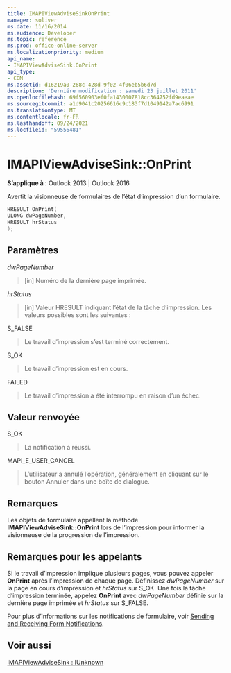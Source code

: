 ```yaml
---
title: IMAPIViewAdviseSinkOnPrint
manager: soliver
ms.date: 11/16/2014
ms.audience: Developer
ms.topic: reference
ms.prod: office-online-server
ms.localizationpriority: medium
api_name:
- IMAPIViewAdviseSink.OnPrint
api_type:
- COM
ms.assetid: d16219a0-268c-428d-9f02-4f06eb5b6d7d
description: 'Derniére modification : samedi 23 juillet 2011'
ms.openlocfilehash: 69f560903ef0fa1430007818cc364752fd9eaeae
ms.sourcegitcommit: a1d9041c20256616c9c183f7d1049142a7ac6991
ms.translationtype: MT
ms.contentlocale: fr-FR
ms.lasthandoff: 09/24/2021
ms.locfileid: "59556481"
---
```

# <a name="imapiviewadvisesinkonprint"></a>IMAPIViewAdviseSink::OnPrint

  
  
**S’applique à** : Outlook 2013 | Outlook 2016 
  
Avertit la visionneuse de formulaires de l’état d’impression d’un formulaire.
  
```cpp
HRESULT OnPrint(
ULONG dwPageNumber,
HRESULT hrStatus
);
```

## <a name="parameters"></a>Paramètres

 _dwPageNumber_
  
> [in] Numéro de la dernière page imprimée.
    
 _hrStatus_
  
> [in] Valeur HRESULT indiquant l’état de la tâche d’impression. Les valeurs possibles sont les suivantes :
    
S_FALSE 
  
> Le travail d’impression s’est terminé correctement.
    
S_OK 
  
> Le travail d’impression est en cours.
    
FAILED 
  
> Le travail d’impression a été interrompu en raison d’un échec.
    
## <a name="return-value"></a>Valeur renvoyée

S_OK 
  
> La notification a réussi.
    
MAPI_E_USER_CANCEL 
  
> L’utilisateur a annulé l’opération, généralement en cliquant sur le bouton Annuler dans une boîte de dialogue. 
    
## <a name="remarks"></a>Remarques

Les objets de formulaire appellent la méthode **IMAPIViewAdviseSink::OnPrint** lors de l’impression pour informer la visionneuse de la progression de l’impression. 
  
## <a name="notes-to-callers"></a>Remarques pour les appelants

Si le travail d’impression implique plusieurs pages, vous pouvez appeler **OnPrint** après l’impression de chaque page. Définissez  _dwPageNumber_ sur la page en cours d’impression et  _hrStatus_ sur S_OK. Une fois la tâche d’impression terminée, appelez **OnPrint** avec  _dwPageNumber_ définie sur la dernière page imprimée et  _hrStatus_ sur S_FALSE. 
  
Pour plus d’informations sur les notifications de formulaire, voir [Sending and Receiving Form Notifications](sending-and-receiving-form-notifications.md).
  
## <a name="see-also"></a>Voir aussi



[IMAPIViewAdviseSink : IUnknown](imapiviewadvisesinkiunknown.md)


